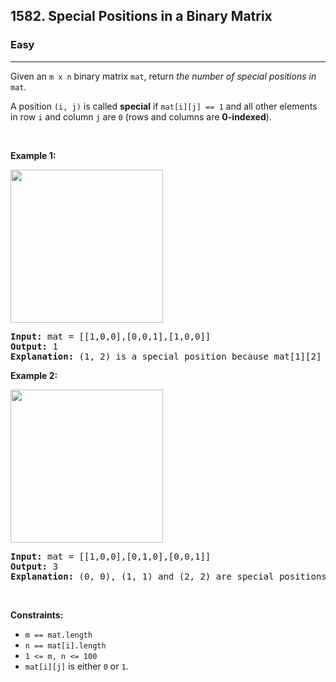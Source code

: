 <h2>1582. Special Positions in a Binary Matrix</h2><h3>Easy</h3><hr><div><p>Given an <code>m x n</code> binary matrix <code>mat</code>, return <em>the number of special positions in </em><code>mat</code><em>.</em></p>

<p>A position <code>(i, j)</code> is called <strong>special</strong> if <code>mat[i][j] == 1</code> and all other elements in row <code>i</code> and column <code>j</code> are <code>0</code> (rows and columns are <strong>0-indexed</strong>).</p>

<p>&nbsp;</p>
<p><strong>Example 1:</strong></p>
<img alt="" src="https://assets.leetcode.com/uploads/2021/12/23/special1.jpg" style="width: 244px; height: 245px;">
<pre><strong>Input:</strong> mat = [[1,0,0],[0,0,1],[1,0,0]]
<strong>Output:</strong> 1
<strong>Explanation:</strong> (1, 2) is a special position because mat[1][2] == 1 and all other elements in row 1 and column 2 are 0.
</pre>

<p><strong>Example 2:</strong></p>
<img alt="" src="https://assets.leetcode.com/uploads/2021/12/24/special-grid.jpg" style="width: 244px; height: 245px;">
<pre><strong>Input:</strong> mat = [[1,0,0],[0,1,0],[0,0,1]]
<strong>Output:</strong> 3
<strong>Explanation:</strong> (0, 0), (1, 1) and (2, 2) are special positions.
</pre>

<p>&nbsp;</p>
<p><strong>Constraints:</strong></p>

<ul>
	<li><code>m == mat.length</code></li>
	<li><code>n == mat[i].length</code></li>
	<li><code>1 &lt;= m, n &lt;= 100</code></li>
	<li><code>mat[i][j]</code> is either <code>0</code> or <code>1</code>.</li>
</ul>
</div>